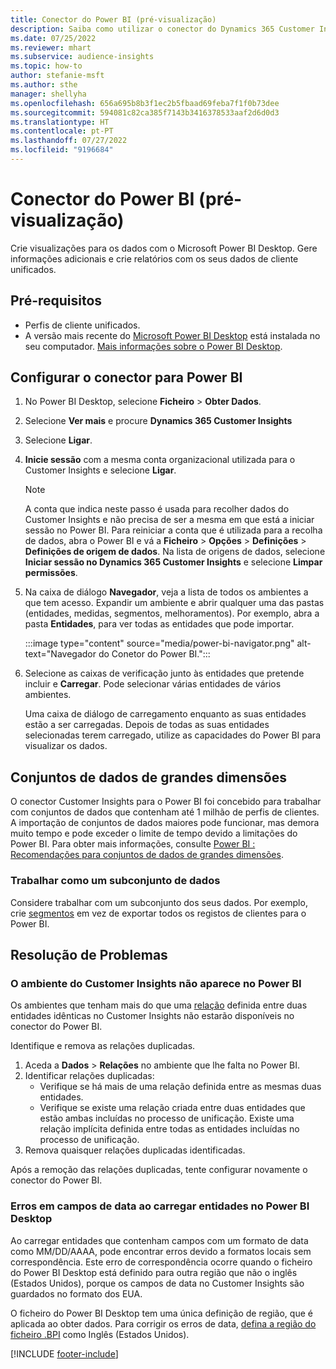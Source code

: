 ```yaml
---
title: Conector do Power BI (pré-visualização)
description: Saiba como utilizar o conector do Dynamics 365 Customer Insights no Power BI.
ms.date: 07/25/2022
ms.reviewer: mhart
ms.subservice: audience-insights
ms.topic: how-to
author: stefanie-msft
ms.author: sthe
manager: shellyha
ms.openlocfilehash: 656a695b8b3f1ec2b5fbaad69feba7f1f0b73dee
ms.sourcegitcommit: 594081c82ca385f7143b3416378533aaf2d6d0d3
ms.translationtype: HT
ms.contentlocale: pt-PT
ms.lasthandoff: 07/27/2022
ms.locfileid: "9196684"
---
```

# <a name="power-bi-connector-preview"></a>Conector do Power BI (pré-visualização)

Crie visualizações para os dados com o Microsoft Power BI Desktop. Gere informações adicionais e crie relatórios com os seus dados de cliente unificados.

## <a name="prerequisites"></a>Pré-requisitos

- Perfis de cliente unificados.
- A versão mais recente do [Microsoft Power BI Desktop](https://powerbi.microsoft.com/desktop/) está instalada no seu computador. [Mais informações sobre o Power BI Desktop](/power-bi/desktop-what-is-desktop).

## <a name="configure-the-connector-for-power-bi"></a>Configurar o conector para Power BI

1. No Power BI Desktop, selecione **Ficheiro** > **Obter Dados**.

1. Selecione **Ver mais** e procure **Dynamics 365 Customer Insights**

1. Selecione **Ligar**.

1. **Inicie sessão** com a mesma conta organizacional utilizada para o Customer Insights e selecione **Ligar**.
   > [!NOTE]
   > A conta que indica neste passo é usada para recolher dados do Customer Insights e não precisa de ser a mesma em que está a iniciar sessão no Power BI. Para reiniciar a conta que é utilizada para a recolha de dados, abra o Power BI e vá a **Ficheiro** > **Opções** > **Definições** > **Definições de origem de dados**. Na lista de origens de dados, selecione **Iniciar sessão no Dynamics 365 Customer Insights** e selecione **Limpar permissões**.  

1. Na caixa de diálogo **Navegador**, veja a lista de todos os ambientes a que tem acesso. Expandir um ambiente e abrir qualquer uma das pastas (entidades, medidas, segmentos, melhoramentos). Por exemplo, abra a pasta **Entidades**, para ver todas as entidades que pode importar.

   :::image type="content" source="media/power-bi-navigator.png" alt-text="Navegador do Conetor do Power BI.":::

1. Selecione as caixas de verificação junto às entidades que pretende incluir e **Carregar**. Pode selecionar várias entidades de vários ambientes.

   Uma caixa de diálogo de carregamento enquanto as suas entidades estão a ser carregadas. Depois de todas as suas entidades selecionadas terem carregado, utilize as capacidades do Power BI para visualizar os dados.

## <a name="large-data-sets"></a>Conjuntos de dados de grandes dimensões

O conector Customer Insights para o Power BI foi concebido para trabalhar com conjuntos de dados que contenham até 1 milhão de perfis de clientes. A importação de conjuntos de dados maiores pode funcionar, mas demora muito tempo e pode exceder o limite de tempo devido a limitações do Power BI. Para obter mais informações, consulte [Power BI : Recomendações para conjuntos de dados de grandes dimensões](/power-bi/admin/service-premium-what-is#large-datasets).

### <a name="work-with-a-subset-of-data"></a>Trabalhar como um subconjunto de dados

Considere trabalhar com um subconjunto dos seus dados. Por exemplo, crie [segmentos](segments.md) em vez de exportar todos os registos de clientes para o Power BI.

## <a name="troubleshooting"></a>Resolução de Problemas

### <a name="customer-insights-environment-doesnt-show-in-power-bi"></a>O ambiente do Customer Insights não aparece no Power BI

Os ambientes que tenham mais do que uma [relação](relationships.md) definida entre duas entidades idênticas no Customer Insights não estarão disponíveis no conector do Power BI.

Identifique e remova as relações duplicadas.

1. Aceda a **Dados** > **Relações** no ambiente que lhe falta no Power BI.
1. Identificar relações duplicadas:
   - Verifique se há mais de uma relação definida entre as mesmas duas entidades.
   - Verifique se existe uma relação criada entre duas entidades que estão ambas incluídas no processo de unificação. Existe uma relação implícita definida entre todas as entidades incluídas no processo de unificação.
1. Remova quaisquer relações duplicadas identificadas.

Após a remoção das relações duplicadas, tente configurar novamente o conector do Power BI.

### <a name="errors-on-date-fields-when-loading-entities-in-power-bi-desktop"></a>Erros em campos de data ao carregar entidades no Power BI Desktop

Ao carregar entidades que contenham campos com um formato de data como MM/DD/AAAA, pode encontrar erros devido a formatos locais sem correspondência. Este erro de correspondência ocorre quando o ficheiro do Power BI Desktop está definido para outra região que não o inglês (Estados Unidos), porque os campos de data no Customer Insights são guardados no formato dos EUA.

O ficheiro do Power BI Desktop tem uma única definição de região, que é aplicada ao obter dados. Para corrigir os erros de data, [defina a região do ficheiro .BPI](/power-bi/fundamentals/supported-languages-countries-regions#choose-the-language-or-locale-of-power-bi-desktop) como Inglês (Estados Unidos).

[!INCLUDE [footer-include](includes/footer-banner.md)]
